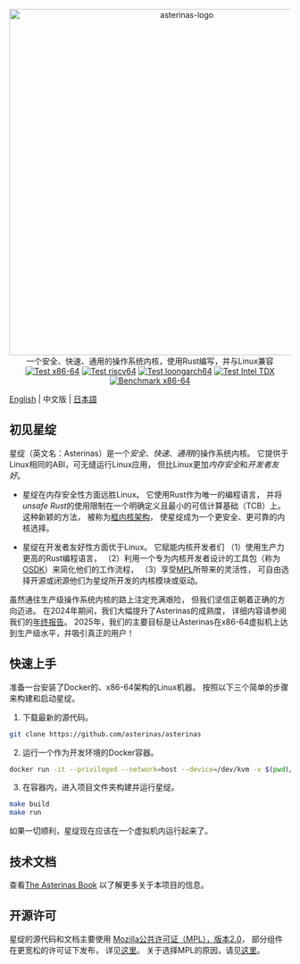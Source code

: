 <p align="center">
    <img src="docs/src/images/logo_cn.svg" alt="asterinas-logo" width="620"><br>
    一个安全、快速、通用的操作系统内核，使用Rust编写，并与Linux兼容<br/>
    <a href="https://github.com/asterinas/asterinas/actions/workflows/test_x86.yml"><img src="https://github.com/asterinas/asterinas/actions/workflows/test_x86.yml/badge.svg?event=push" alt="Test x86-64" style="max-width: 100%;"></a>
    <a href="https://github.com/asterinas/asterinas/actions/workflows/test_riscv.yml"><img src="https://github.com/asterinas/asterinas/actions/workflows/test_riscv.yml/badge.svg?event=push" alt="Test riscv64" style="max-width: 100%;"></a>
    <a href="https://github.com/asterinas/asterinas/actions/workflows/test_loongarch.yml"><img src="https://github.com/asterinas/asterinas/actions/workflows/test_loongarch.yml/badge.svg?event=push" alt="Test loongarch64" style="max-width: 100%;"></a>
    <a href="https://github.com/asterinas/asterinas/actions/workflows/test_x86_tdx.yml"><img src="https://github.com/asterinas/asterinas/actions/workflows/test_x86_tdx.yml/badge.svg" alt="Test Intel TDX" style="max-width: 100%;"></a>
    <a href="https://asterinas.github.io/benchmark/x86-64/"><img src="https://github.com/asterinas/asterinas/actions/workflows/benchmark_x86.yml/badge.svg" alt="Benchmark x86-64" style="max-width: 100%;"></a>
    <br/>
</p>

[English](README.md) | 中文版 | [日本語](README_JP.md)

## 初见星绽

星绽（英文名：Asterinas）是一个*安全*、*快速*、*通用*的操作系统内核。
它提供于Linux相同的ABI，可无缝运行Linux应用，
但比Linux更加*内存安全*和*开发者友好*。

* 星绽在内存安全性方面远胜Linux。
它使用Rust作为唯一的编程语言，
并将*unsafe Rust*的使用限制在一个明确定义且最小的可信计算基础（TCB）上。
这种新颖的方法，
被称为[框内核架构](https://asterinas.github.io/book/kernel/the-framekernel-architecture.html)，
使星绽成为一个更安全、更可靠的内核选择。

* 星绽在开发者友好性方面优于Linux。
它赋能内核开发者们
（1）使用生产力更高的Rust编程语言，
（2）利用一个专为内核开发者设计的工具包（称为[OSDK](https://asterinas.github.io/book/osdk/guide/index.html)）来简化他们的工作流程，
（3）享受[MPL](#License)所带来的灵活性，
可自由选择开源或闭源他们为星绽所开发的内核模块或驱动。

虽然通往生产级操作系统内核的路上注定充满艰险，
但我们坚信正朝着正确的方向迈进。
在2024年期间，我们大幅提升了Asterinas的成熟度，
详细内容请参阅我们的[年终报告](https://asterinas.github.io/2025/01/20/asterinas-in-2024.html)。
2025年，我们的主要目标是让Asterinas在x86-64虚拟机上达到生产级水平，并吸引真正的用户！

## 快速上手

准备一台安装了Docker的、x86-64架构的Linux机器。
按照以下三个简单的步骤来构建和启动星绽。

1. 下载最新的源代码。

```bash
git clone https://github.com/asterinas/asterinas
```

2. 运行一个作为开发环境的Docker容器。

```bash
docker run -it --privileged --network=host --device=/dev/kvm -v $(pwd)/asterinas:/root/asterinas asterinas/asterinas:0.15.2-20250722
```

3. 在容器内，进入项目文件夹构建并运行星绽。

```bash
make build
make run
```

如果一切顺利，星绽现在应该在一个虚拟机内运行起来了。

## 技术文档

查看[The Asterinas Book](https://asterinas.github.io/book/)
以了解更多关于本项目的信息。

## 开源许可

星绽的源代码和文档主要使用
[Mozilla公共许可证（MPL），版本2.0](https://github.com/asterinas/asterinas/blob/main/LICENSE-MPL)，
部分组件在更宽松的许可证下发布，
详见[这里](https://github.com/asterinas/asterinas/blob/main/.licenserc.yaml)。
关于选择MPL的原因，请见[这里](https://asterinas.github.io/book/index.html#licensing)。
